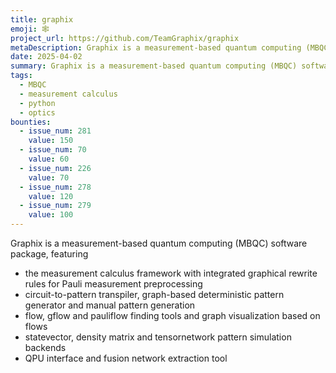 ```yaml
---
title: graphix
emoji: 🕸️
project_url: https://github.com/TeamGraphix/graphix
metaDescription: Graphix is a measurement-based quantum computing (MBQC) software package.
date: 2025-04-02
summary: Graphix is a measurement-based quantum computing (MBQC) software package.
tags:
  - MBQC
  - measurement calculus
  - python
  - optics
bounties:
  - issue_num: 281
    value: 150
  - issue_num: 70
    value: 60
  - issue_num: 226
    value: 70
  - issue_num: 278
    value: 120
  - issue_num: 279
    value: 100
---
```


Graphix is a measurement-based quantum computing (MBQC) software package, featuring

- the measurement calculus framework with integrated graphical rewrite rules for Pauli measurement preprocessing
- circuit-to-pattern transpiler, graph-based deterministic pattern generator and manual pattern generation
- flow, gflow and pauliflow finding tools and graph visualization based on flows
- statevector, density matrix and tensornetwork pattern simulation backends
- QPU interface and fusion network extraction tool
